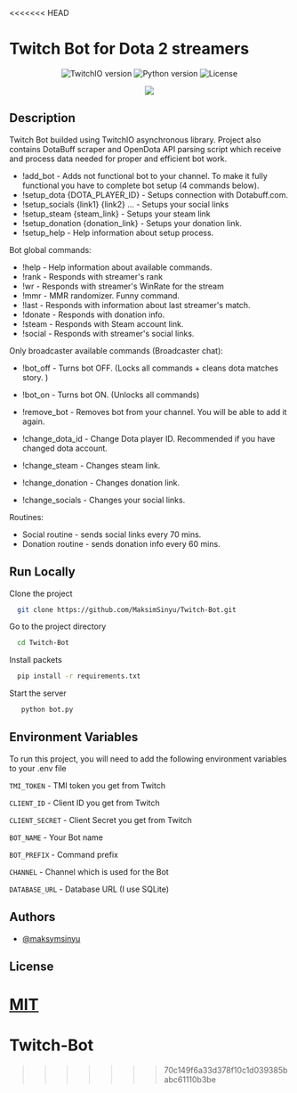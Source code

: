 <<<<<<< HEAD
# Twitch Bot for Dota 2 streamers

<p align="center">
    <img src="https://img.shields.io/badge/TwitchIO%20v.-2.6.0-brightgreen" alt="TwitchIO version">
    <img src="https://img.shields.io/badge/Python-3.9-green" alt="Python version">
    <img src="https://img.shields.io/badge/License-MIT-yellow" alt="License">
</p>
<p align="center">
    <img src="https://about-telegram.ru/wp-content/uploads/2018/03/karina-strimersha-telegram.png">
</p>

## Description


Twitch Bot builded using TwitchIO asynchronous library. Project also contains DotaBuff scraper and OpenDota API parsing script which receive and process data needed for proper and efficient bot work.

- !add_bot - Adds not functional bot to your channel. To make it fully functional you have to complete bot setup (4 commands below).
- !setup_dota {DOTA_PLAYER_ID} - Setups connection with Dotabuff.com. 
- !setup_socials {link1} {link2} ... - Setups your social links
- !setup_steam {steam_link} - Setups your steam link
- !setup_donation {donation_link} - Setups your donation link.
- !setup_help - Help information about setup process.


Bot global commands:

- !help - Help information about available commands.
- !rank - Responds with streamer's rank
- !wr - Responds with streamer's WinRate for the stream
- !mmr - MMR randomizer. Funny command.
- !last - Responds with information about last streamer's match.
- !donate - Responds with donation info.
- !steam - Responds with Steam account link.
- !social - Responds with streamer's social links.

Only broadcaster available commands (Broadcaster chat):
- !bot_off - Turns bot OFF. (Locks all commands + cleans dota matches story. )
- !bot_on - Turns bot ON. (Unlocks all commands)
- !remove_bot - Removes bot from your channel. You will be able to add it again.

- !change_dota_id - Change Dota player ID. Recommended if you have changed dota account.
- !change_steam - Changes steam link.
- !change_donation - Changes donation link.
- !change_socials - Changes your social links.


Routines:

- Social routine - sends social links every 70 mins.
- Donation routine - sends donation info every 60 mins.


## Run Locally

Clone the project

```bash
  git clone https://github.com/MaksimSinyu/Twitch-Bot.git
```

Go to the project directory

```bash
  cd Twitch-Bot
```

Install packets

```bash
  pip install -r requirements.txt
```

Start the server

```bash
   python bot.py
```

## Environment Variables

To run this project, you will need to add the following environment variables to your .env file

`TMI_TOKEN` - TMI token you get from Twitch

`CLIENT_ID` - Client ID you get from Twitch

`CLIENT_SECRET` - Client Secret you get from Twitch

`BOT_NAME` - Your Bot name

`BOT_PREFIX` - Command prefix 

`CHANNEL` - Channel which is used for the Bot

`DATABASE_URL` - Database URL (I use SQLite)



## Authors

- [@maksymsinyu](https://www.github.com/maksymsinyu)


## License

[MIT](https://choosealicense.com/licenses/mit/)
=======
# Twitch-Bot
>>>>>>> 70c149f6a33d378f10c1d039385babc61110b3be

